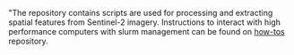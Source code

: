 "The repository contains scripts are used for processing and extracting spatial features from Sentinel-2 imagery. 
 Instructions to interact with high performance computers with slurm management can be found on <a href="https://raw.githubusercontent.com/adbedada/How-tos/master/lunix-interractive.md"> how-tos</a> repository.
